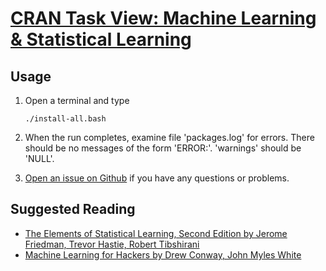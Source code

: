 # [CRAN Task View: Machine Learning & Statistical Learning](http://cran.r-project.org/web/views/MachineLearning.html)

## Usage

1. Open a terminal and type

	```
	./install-all.bash
	```
1. When the run completes, examine file 'packages.log' for errors. There should be no messages of the form 'ERROR:'. 'warnings' should be 'NULL'.
1. [Open an issue on Github](https://github.com/znmeb/Computational-Journalism-Publishers-Workbench/issues/new) if you have any questions or problems.

## Suggested Reading
* [The Elements of Statistical Learning, Second Edition by Jerome Friedman, Trevor Hastie, Robert Tibshirani](http://j.mp/16tyH4r)
* [Machine Learning for Hackers by Drew Conway, John Myles White](http://j.mp/Yt9X4E)
